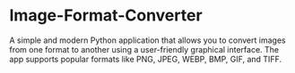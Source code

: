 # Image-Format-Converter
A simple and modern Python application that allows you to convert images from one format to another using a user-friendly graphical interface. The app supports popular formats like PNG, JPEG, WEBP, BMP, GIF, and TIFF.
